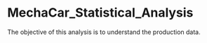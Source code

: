 # MechaCar_Statistical_Analysis

The objective of this analysis is to understand the production data.

